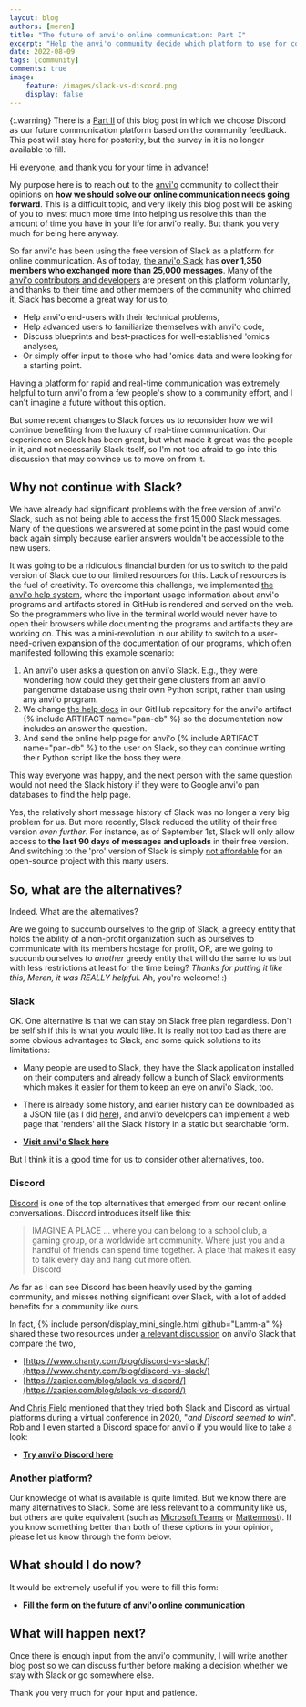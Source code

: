 ```yaml
---
layout: blog
authors: [meren]
title: "The future of anvi'o online communication: Part I"
excerpt: "Help the anvi'o community decide which platform to use for communication"
date: 2022-08-09
tags: [community]
comments: true
image:
    feature: /images/slack-vs-discord.png
    display: false
---
```


{:.warning}
There is a [Part II](/blog/slack-vs-discord-decision/) of this blog post in which we choose Discord as our future communication platform based on the community feedback. This post will stay here for posterity, but the survey in it is no longer available to fill.

Hi everyone, and thank you for your time in advance!

My purpose here is to reach out to the [anvi'o](https://anvio.org) community to collect their opinions on **how we should solve our online communication needs going forward**. This is a difficult topic, and very likely this blog post will be asking of you to invest much more time into helping us resolve this than the amount of time you have in your life for anvi'o really. But thank you very much for being here anyway.

So far anvi'o has been using the free version of Slack as a platform for online communication. As of today, [the anvi'o Slack](https://join.slack.com/t/anvio/shared_invite/zt-ov46uj90-9p2woLJFcVCfv7cdhANXSA) has **over 1,350 members who exchanged more than 25,000 messages**. Many of the [anvi'o contributors and developers](https://anvio.org/people/) are present on this platform voluntarily, and thanks to their time and other members of the community who chimed it, Slack has become a great way for us to,

* Help anvi'o end-users with their technical problems,
* Help advanced users to familiarize themselves with anvi'o code,
* Discuss blueprints and best-practices for well-established 'omics analyses,
* Or simply offer input to those who had 'omics data and were looking for a starting point.

Having a platform for rapid and real-time communication was extremely helpful to turn anvi'o from a few people's show to a community effort, and I can't imagine a future without this option.

But some recent changes to Slack forces us to reconsider how we will continue benefiting from the luxury of real-time communication. Our experience on Slack has been great, but what made it great was the people in it, and not necessarily Slack itself, so I'm not too afraid to go into this discussion that may convince us to move on from it.

## Why not continue with Slack?

We have already had significant problems with the free version of anvi'o Slack, such as not being able to access the first 15,000 Slack messages. Many of the questions we answered at some point in the past would come back again simply because earlier answers wouldn't be accessible to the new users.

It was going to be a ridiculous financial burden for us to switch to the paid version of Slack due to our limited resources for this. Lack of resources is the fuel of creativity. To overcome this challenge, we implemented [the anvi'o help system](https://anvio.org/help/main/), where the important usage information about anvi'o programs and artifacts stored in GitHub is rendered and served on the web. So the programmers who live in the terminal world would never have to open their browsers while documenting the programs and artifacts they are working on. This was a mini-revolution in our ability to switch to a user-need-driven expansion of the documentation of our programs, which often manifested following this example scenario:

1. An anvi'o user asks a question on anvi'o Slack. E.g., they were wondering how could they get their gene clusters from an anvi'o pangenome database using their own Python script, rather than using any anvi'o program.
2. We change [the help docs](https://github.com/merenlab/anvio/blob/master/anvio/docs/artifacts/pan-db.md) in our GitHub repository for the anvi'o artifact {% include ARTIFACT name="pan-db" %} so the documentation now includes an answer the question.
3. And send the online help page for anvi'o {% include ARTIFACT name="pan-db" %} to the user on Slack, so they can continue writing their Python script like the boss they were.

This way everyone was happy, and the next person with the same question would not need the Slack history if they were to Google anvi'o pan databases to find the help page.

Yes, the relatively short message history of Slack was no longer a very big problem for us. But more recently, Slack reduced the utility of their free version *even further*. For instance, as of September 1st, Slack will only allow access to **the last 90 days of messages and uploads** in their free version. And switching to the 'pro' version of Slack is simply [not affordable](https://app.slack.com/plans/) for an open-source project with this many users.

## So, what are the alternatives?

Indeed. What are the alternatives?

Are we going to succumb ourselves to the grip of Slack, a greedy entity that holds the ability of a non-profit organization such as ourselves to communicate with its members hostage for profit, OR, are we going to succumb ourselves to *another* greedy entity that will do the same to us but with less restrictions at least for the time being? *Thanks for putting it like this, Meren, it was REALLY helpful*. Ah, you're welcome! :)

### Slack

OK. One alternative is that we can stay on Slack free plan regardless. Don't be selfish if this is what you would like. It is really not too bad as there are some obvious advantages to Slack, and some quick solutions to its limitations:

* Many people are used to Slack, they have the Slack application installed on their computers and already follow a bunch of Slack environments which makes it easier for them to keep an eye on anvi'o Slack, too.
* There is already some history, and earlier history can be downloaded as a JSON file (as I did [here](https://anvio.slack.com/archives/C8SFMGYF3/p1659028595017869?thread_ts=1658944707.193289&cid=C8SFMGYF3)), and anvi'o developers can implement a web page that 'renders' all the Slack history in a static but searchable form.

* **[Visit anvi'o Slack here](https://join.slack.com/t/anvio/shared_invite/zt-ov46uj90-9p2woLJFcVCfv7cdhANXSA)**

But I think it is a good time for us to consider other alternatives, too.

### Discord

[Discord](https://discord.com/) is one of the top alternatives that emerged from our recent online conversations. Discord introduces itself like this:

<blockquote markdown="1">
IMAGINE A PLACE ... where you can belong to a school club, a gaming group, or a worldwide art community. Where just you and a handful of friends can spend time together. A place that makes it easy to talk every day and hang out more often.
<div class="blockquote-author">Discord</div>
</blockquote>

As far as I can see Discord has been heavily used by the gaming community, and misses nothing significant over Slack, with a lot of added benefits for a community like ours.

In fact, {% include person/display_mini_single.html github="Lamm-a" %} shared these two resources under [a relevant discussion](https://anvio.slack.com/archives/C8SFMGYF3/p1658944707193289) on anvi'o Slack that compare the two,

* [https://www.chanty.com/blog/discord-vs-slack/](https://www.chanty.com/blog/discord-vs-slack/)
* [https://zapier.com/blog/slack-vs-discord/](https://zapier.com/blog/slack-vs-discord/)

And [Chris Field](https://twitter.com/cjfields) mentioned that they tried both Slack and Discord as virtual platforms during a virtual conference in 2020, "*and Discord seemed to win*". Rob and I even started a Discord space for anvi'o if you would like to take a look:

* **[Try anvi'o Discord here](https://discord.gg/4jfmG54FJg)**

### Another platform?

Our knowledge of what is available is quite limited. But we know there are many alternatives to Slack. Some are less relevant to a community like us, but others are quite equivalent (such as [Microsoft Teams](https://teams.com/) or [Mattermost](https://mattermost.com/)). If you know something better than both of these options in your opinion, please let us know through the form below.

## What should I do now?

It would be extremely useful if you were to fill this form:

* **[Fill the form on the future of anvi'o online communication](https://forms.gle/qu7EbebVnM48CNPM9)**

## What will happen next?

Once there is enough input from the anvi'o community, I will write another blog post so we can discuss further before making a decision whether we stay with Slack or go somewhere else.

Thank you very much for your input and patience.
